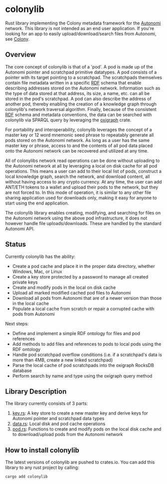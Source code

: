 # colonylib

Rust library implementing the Colony metadata framework for the [Autonomi](https://autonomi.com) network. This library is not intended as an end user application. If you're looking for an app to easily upload/download/search files from Autonomi, see [Colony](https://github.com/zettawatt/colony).

## Overview

The core concept of colonylib is that of a 'pod'. A pod is made up of the Autonomi pointer and scratchpad primitive datatypes. A pod consists of a pointer with its target pointing to a scratchpad. The scratchpads themselves contain file metadata written in a specific [RDF](https://www.w3.org/RDF/) schema that enable describing addresses stored on the Autonomi network. Information such as the type of data stored at that address, its size, a name, etc. can all be stored in the pod's scratchpad. A pod can also describe the address of another pod, thereby enabling the creation of a knowledge graph through colonylib's network traversal algorithm. Finally, because of the consistent [RDF](https://www.w3.org/RDF/) schema and metadata conventions, the data can be searched with colonylib via SPARQL query by leveraging the [oxigraph](https://docs.rs/oxigraph/latest/oxigraph/index.html) crate.

For portability and interoperability, colonylib leverages the concept of a master key or 12 word mnemonic seed phrase to repeatably generate all pods stored on the Autonomi network. As long as a user has the same master key or phrase, access to and the contents of all pod data placed onto the Autonomi network can be recovered and utilized at any time.

All of colonylibs network read operations can be done without uploading to the Autonomi network at all by leveraging a local on disk cache for all pod operations. This means a user can add to their local list of pods, construct a local knowledge graph, search the network, and download content, all without having access to any crypto currency. At any time, the user can add ANT/ETH tokens to a wallet and upload their pods to the network, but they are not forced to. In this mode of operation, it is similar to any other file sharing application used for downloads only, making it easy for anyone to start using the end application.

The colonylib library enables creating, modifying, and searching for files on the Autonomi network using the above pod infrastructure, it does not however handle file uploads/downloads. These are handled by the standard Autonomi API.

## Status

Currently colonylib has the ability:
- Create a pod cache and place it in the proper data directory, whether Windows, Mac, or Linux
- Create a key store protected by a password to manage all created private keys
- Create and modify pods in the local on disk cache
- Upload all marked modified cached pod files to Autonomi
- Download all pods from Autonomi that are of a newer version than those in the local cache
- Populate a local cache from scratch or repair a corrupted cache with pods from Autonomi

Next steps:
- Define and implement a simple RDF ontology for files and pod references
- Add methods to add files and references to pods to local pods using the RDF ontology
- Handle pod scratchpad overflow conditions (i.e. if a scratchpad's data is more than 4MB, create a new linked scratchpad)
- Parse the local cache of pod scratchpads into the oxigraph RocksDB database
- Perform search by name and type using the oxigraph query method

## Library Description

The library currently consists of 3 parts:
1. [key.rs](./src/key.rs): A key store to create a new master key and derive keys for Autonomi pointer and scratchpad data types
2. [data.rs](./src/data.rs): Local disk and pod cache operations
3. [pod.rs](./src/pod.rs): Functions to create and modify pods on the local disk cache and to download/upload pods from the Autonomi network

## How to install colonylib

The latest versions of colonylib are pushed to crates.io. You can add this library to any rust project by calling:
```
cargo add colonylib
```
